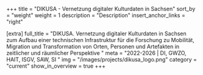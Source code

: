 +++
title = "DIKUSA - Vernetzung digitaler Kulturdaten in Sachsen"
sort_by = "weight"
weight = 1
description = "Description"
insert_anchor_links = "right"

[extra]
full_title = "DIKUSA. Vernetzung digitaler Kulturdaten in Sachsen zum Aufbau einer technischen Infrastruktur für die Forschung zu Mobilität, Migration und Transformation von Orten, Personen und Artefakten in zeitlicher und räumlicher Perspektive "
meta = "2022-2026 | DI, GWZO, HAIT, ISGV, SAW, SI "
img = "/images/projects/dikusa_logo.png"
category = "current"
show_in_overview = true
+++